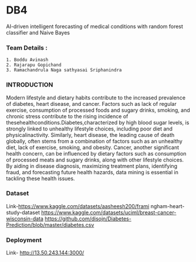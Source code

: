 
# DB4

AI-driven intelligent forecasting of medical conditions with random forest classifier and Naive Bayes 


### Team Details :
    1. Boddu Avinash
    2. Rajarapu Gopichand
    3. Ramachandrula Naga sathyasai Sriphanindra
### INTRODUCTION
Modern lifestyle and dietary habits contribute to the increased prevalence of diabetes, heart disease, and cancer. Factors such as lack of regular exercise, consumption of processed foods and sugary drinks, smoking, and chronic stress contribute to the rising incidence of thesehealthconditions.Diabetes,characterized by high blood sugar levels, is strongly linked to unhealthy lifestyle choices, including poor diet and physicalinactivity. Similarly, heart disease, the leading cause of death globally, often stems from a combination of factors such as an unhealthy diet, lack of exercise, smoking, and obesity. Cancer, another significant health concern, can be influenced by dietary factors such as 
consumption of processed meats and sugary drinks, along with other lifestyle choices. By aiding in disease diagnosis, maximizing treatment plans, identifying fraud, and forecasting future health hazards, data mining is essential in tackling these health issues. 
### Dataset
Link-https://www.kaggle.com/datasets/aasheesh200/frami
ngham-heart-study-dataset
https://www.kaggle.com/datasets/uciml/breast-cancer-wisconsin-data
https://github.com/disojn/Diabetes-Prediction/blob/master/diabetes.csv

### Deployment
Link- http://13.50.243.144:3000/
